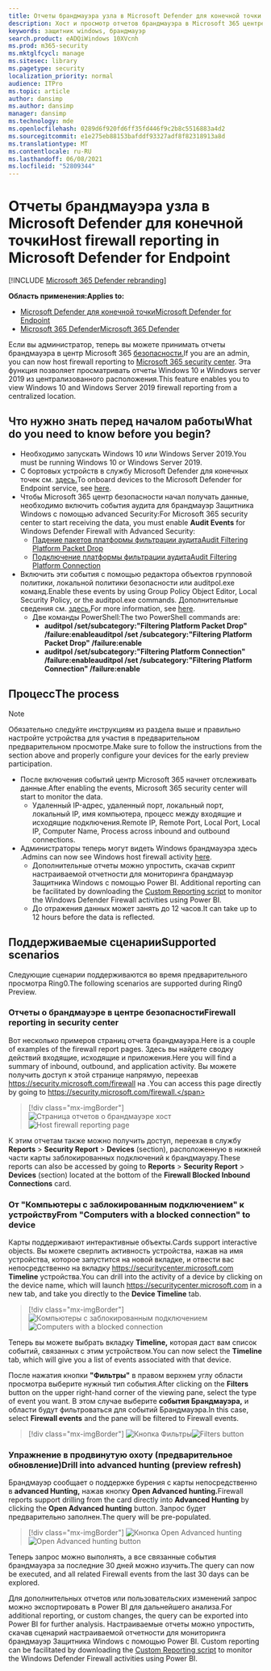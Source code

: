 ```yaml
---
title: Отчеты брандмауэра узла в Microsoft Defender для конечной точки
description: Хост и просмотр отчетов брандмауэра в Microsoft 365 центре безопасности.
keywords: защитник windows, брандмауэр
search.product: eADQiWindows 10XVcnh
ms.prod: m365-security
ms.mktglfcycl: manage
ms.sitesec: library
ms.pagetype: security
localization_priority: normal
audience: ITPro
ms.topic: article
author: dansimp
ms.author: dansimp
manager: dansimp
ms.technology: mde
ms.openlocfilehash: 0289d6f920fd6ff35fd446f9c2b8c5516883a4d2
ms.sourcegitcommit: e1e275eb88153bafddf93327adf8f82318913a8d
ms.translationtype: MT
ms.contentlocale: ru-RU
ms.lasthandoff: 06/08/2021
ms.locfileid: "52809344"
---
```

# <a name="host-firewall-reporting-in-microsoft-defender-for-endpoint"></a><span data-ttu-id="c2042-104">Отчеты брандмауэра узла в Microsoft Defender для конечной точки</span><span class="sxs-lookup"><span data-stu-id="c2042-104">Host firewall reporting in Microsoft Defender for Endpoint</span></span>

[!INCLUDE [Microsoft 365 Defender rebranding](../../includes/microsoft-defender.md)]

<span data-ttu-id="c2042-105">**Область применения:**</span><span class="sxs-lookup"><span data-stu-id="c2042-105">**Applies to:**</span></span>
- [<span data-ttu-id="c2042-106">Microsoft Defender для конечной точки</span><span class="sxs-lookup"><span data-stu-id="c2042-106">Microsoft Defender for Endpoint</span></span>](https://go.microsoft.com/fwlink/p/?linkid=2154037)
- [<span data-ttu-id="c2042-107">Microsoft 365 Defender</span><span class="sxs-lookup"><span data-stu-id="c2042-107">Microsoft 365 Defender</span></span>](https://go.microsoft.com/fwlink/?linkid=2118804)

<span data-ttu-id="c2042-108">Если вы администратор, теперь вы можете принимать отчеты брандмауэра в центр Microsoft 365 [безопасности.](https://security.microsoft.com)</span><span class="sxs-lookup"><span data-stu-id="c2042-108">If you are an admin, you can now host firewall reporting to [Microsoft 365 security center](https://security.microsoft.com).</span></span> <span data-ttu-id="c2042-109">Эта функция позволяет просматривать отчеты Windows 10 и Windows server 2019 из централизованного расположения.</span><span class="sxs-lookup"><span data-stu-id="c2042-109">This feature enables you to view Windows 10 and Windows Server 2019 firewall reporting from a centralized location.</span></span> 

## <a name="what-do-you-need-to-know-before-you-begin"></a><span data-ttu-id="c2042-110">Что нужно знать перед началом работы</span><span class="sxs-lookup"><span data-stu-id="c2042-110">What do you need to know before you begin?</span></span> 

- <span data-ttu-id="c2042-111">Необходимо запускать Windows 10 или Windows Server 2019.</span><span class="sxs-lookup"><span data-stu-id="c2042-111">You must be running Windows 10 or Windows Server 2019.</span></span>
- <span data-ttu-id="c2042-112">С бортовых устройств в службу Microsoft Defender для конечных точек см. [здесь.](onboard-configure.md)</span><span class="sxs-lookup"><span data-stu-id="c2042-112">To onboard devices to the Microsoft Defender for Endpoint service, see [here](onboard-configure.md).</span></span> 
- <span data-ttu-id="c2042-113">Чтобы Microsoft 365 центр безопасности начал получать данные, необходимо  включить события аудита для брандмауэр Защитника Windows с помощью advanced Security:</span><span class="sxs-lookup"><span data-stu-id="c2042-113">For Microsoft 365 security center to start receiving the data, you must enable **Audit Events** for Windows Defender Firewall with Advanced Security:</span></span> 
    - [<span data-ttu-id="c2042-114">Падение пакетов платформы фильтрации аудита</span><span class="sxs-lookup"><span data-stu-id="c2042-114">Audit Filtering Platform Packet Drop</span></span>](/windows/security/threat-protection/auditing/audit-filtering-platform-packet-drop)
    - [<span data-ttu-id="c2042-115">Подключение платформы фильтрации аудита</span><span class="sxs-lookup"><span data-stu-id="c2042-115">Audit Filtering Platform Connection</span></span>](/windows/security/threat-protection/auditing/audit-filtering-platform-connection) 
- <span data-ttu-id="c2042-116">Включить эти события с помощью редактора объектов групповой политики, локальной политики безопасности или auditpol.exe команд.</span><span class="sxs-lookup"><span data-stu-id="c2042-116">Enable these events by using Group Policy Object Editor, Local Security Policy, or the auditpol.exe commands.</span></span> <span data-ttu-id="c2042-117">Дополнительные сведения см. [здесь.](/windows/win32/fwp/auditing-and-logging)</span><span class="sxs-lookup"><span data-stu-id="c2042-117">For more information, see [here](/windows/win32/fwp/auditing-and-logging).</span></span> 
    - <span data-ttu-id="c2042-118">Две команды PowerShell:</span><span class="sxs-lookup"><span data-stu-id="c2042-118">The two PowerShell commands are:</span></span>
        - <span data-ttu-id="c2042-119">**auditpol /set/subcategory:"Filtering Platform Packet Drop" /failure:enable**</span><span class="sxs-lookup"><span data-stu-id="c2042-119">**auditpol /set /subcategory:"Filtering Platform Packet Drop" /failure:enable**</span></span> 
        - <span data-ttu-id="c2042-120">**auditpol /set/subcategory:"Filtering Platform Connection" /failure:enable**</span><span class="sxs-lookup"><span data-stu-id="c2042-120">**auditpol /set /subcategory:"Filtering Platform Connection" /failure:enable**</span></span> 

## <a name="the-process"></a><span data-ttu-id="c2042-121">Процесс</span><span class="sxs-lookup"><span data-stu-id="c2042-121">The process</span></span>
> [!NOTE]
> <span data-ttu-id="c2042-122">Обязательно следуйте инструкциям из раздела выше и правильно настройте устройства для участия в предварительном предварительном просмотре.</span><span class="sxs-lookup"><span data-stu-id="c2042-122">Make sure to follow the instructions from the section above and properly configure your devices for the early preview participation.</span></span>

- <span data-ttu-id="c2042-123">После включения событий центр Microsoft 365 начнет отслеживать данные.</span><span class="sxs-lookup"><span data-stu-id="c2042-123">After enabling the events, Microsoft 365 security center will start to monitor the data.</span></span>
    - <span data-ttu-id="c2042-124">Удаленный IP-адрес, удаленный порт, локальный порт, локальный IP, имя компьютера, процесс между входящие и исходящие подключения.</span><span class="sxs-lookup"><span data-stu-id="c2042-124">Remote IP, Remote Port, Local Port, Local IP, Computer Name, Process across inbound and outbound connections.</span></span>
- <span data-ttu-id="c2042-125">Администраторы теперь могут видеть Windows брандмауэра [](https://security.microsoft.com/firewall)здесь .</span><span class="sxs-lookup"><span data-stu-id="c2042-125">Admins can now see Windows host firewall activity [here](https://security.microsoft.com/firewall).</span></span>
    - <span data-ttu-id="c2042-126">Дополнительные отчеты можно упростить, скачав скрипт настраиваемой отчетности для мониторинга брандмауэр Защитника Windows с помощью Power BI. [](https://github.com/microsoft/MDATP-PowerBI-Templates/tree/master/Firewall)</span><span class="sxs-lookup"><span data-stu-id="c2042-126">Additional reporting can be facilitated by downloading the [Custom Reporting script](https://github.com/microsoft/MDATP-PowerBI-Templates/tree/master/Firewall) to monitor the Windows Defender Firewall activities using Power BI.</span></span> 
    - <span data-ttu-id="c2042-127">До отражения данных может занять до 12 часов.</span><span class="sxs-lookup"><span data-stu-id="c2042-127">It can take up to 12 hours before the data is reflected.</span></span>

## <a name="supported-scenarios"></a><span data-ttu-id="c2042-128">Поддерживаемые сценарии</span><span class="sxs-lookup"><span data-stu-id="c2042-128">Supported scenarios</span></span>
<span data-ttu-id="c2042-129">Следующие сценарии поддерживаются во время предварительного просмотра Ring0.</span><span class="sxs-lookup"><span data-stu-id="c2042-129">The following scenarios are supported during Ring0 Preview.</span></span> 

### <a name="firewall-reporting-in-security-center"></a><span data-ttu-id="c2042-130">Отчеты о брандмауэре в центре безопасности</span><span class="sxs-lookup"><span data-stu-id="c2042-130">Firewall reporting in security center</span></span>

<span data-ttu-id="c2042-131">Вот несколько примеров страниц отчета брандмауэра.</span><span class="sxs-lookup"><span data-stu-id="c2042-131">Here is a couple of examples of the firewall report pages.</span></span> <span data-ttu-id="c2042-132">Здесь вы найдете сводку действий входящие, исходящие и приложения.</span><span class="sxs-lookup"><span data-stu-id="c2042-132">Here you will find a summary of inbound, outbound, and application activity.</span></span> <span data-ttu-id="c2042-133">Вы можете получить доступ к этой странице напрямую, переехав https://security.microsoft.com/firewall на .</span><span class="sxs-lookup"><span data-stu-id="c2042-133">You can access this page directly by going to https://security.microsoft.com/firewall.</span></span> 

> [!div class="mx-imgBorder"]
> <span data-ttu-id="c2042-134">![Страница отчетов о брандмауэре хост](\images\host-firewall-reporting-page.png)</span><span class="sxs-lookup"><span data-stu-id="c2042-134">![Host firewall reporting page](\images\host-firewall-reporting-page.png)</span></span>

<span data-ttu-id="c2042-135">К этим отчетам также можно получить доступ, переехав в службу **Reports**  >  **Security Report**  >  **Devices** (section),  расположенную в нижней части карты заблокированных подключений к брандмауэру.</span><span class="sxs-lookup"><span data-stu-id="c2042-135">These reports can also be accessed by going to **Reports** > **Security Report** > **Devices** (section) located at the bottom of the **Firewall Blocked Inbound Connections** card.</span></span>

### <a name="from-computers-with-a-blocked-connection-to-device"></a><span data-ttu-id="c2042-136">От "Компьютеры с заблокированным подключением" к устройству</span><span class="sxs-lookup"><span data-stu-id="c2042-136">From "Computers with a blocked connection" to device</span></span>

<span data-ttu-id="c2042-137">Карты поддерживают интерактивные объекты.</span><span class="sxs-lookup"><span data-stu-id="c2042-137">Cards support interactive objects.</span></span> <span data-ttu-id="c2042-138">Вы можете сверлить активность устройства, нажав на имя устройства, которое запустится на новой вкладке, и отвести вас непосредственно на вкладку https://securitycenter.microsoft.com **Timeline** устройства.</span><span class="sxs-lookup"><span data-stu-id="c2042-138">You can drill into the activity of a device by clicking on the device name, which will launch https://securitycenter.microsoft.com in a new tab, and take you directly to the **Device Timeline** tab.</span></span> 

> [!div class="mx-imgBorder"]
> <span data-ttu-id="c2042-139">![Компьютеры с заблокированным подключением](\images\firewall-reporting-blocked-connection.png)</span><span class="sxs-lookup"><span data-stu-id="c2042-139">![Computers with a blocked connection](\images\firewall-reporting-blocked-connection.png)</span></span>

<span data-ttu-id="c2042-140">Теперь вы можете выбрать вкладку **Timeline,** которая даст вам список событий, связанных с этим устройством.</span><span class="sxs-lookup"><span data-stu-id="c2042-140">You can now select the **Timeline** tab, which will give you a list of events associated with that device.</span></span> 

<span data-ttu-id="c2042-141">После нажатия кнопки **"Фильтры"** в правом верхнем углу области просмотра выберите нужный тип события.</span><span class="sxs-lookup"><span data-stu-id="c2042-141">After clicking on the **Filters** button on the upper right-hand corner of the viewing pane, select the type of event you want.</span></span> <span data-ttu-id="c2042-142">В этом случае выберите **события Брандмауэра,** и области будут фильтроваться для событий Брандмауэра.</span><span class="sxs-lookup"><span data-stu-id="c2042-142">In this case, select **Firewall events** and the pane will be filtered to Firewall events.</span></span> 

> [!div class="mx-imgBorder"]
> <span data-ttu-id="c2042-143">![Кнопка Фильтры](\images\firewall-reporting-filters-button.png)</span><span class="sxs-lookup"><span data-stu-id="c2042-143">![Filters button](\images\firewall-reporting-filters-button.png)</span></span>

### <a name="drill-into-advanced-hunting-preview-refresh"></a><span data-ttu-id="c2042-144">Упражнение в продвинутую охоту (предварительное обновление)</span><span class="sxs-lookup"><span data-stu-id="c2042-144">Drill into advanced hunting (preview refresh)</span></span>

<span data-ttu-id="c2042-145">Брандмауэр сообщает о поддержке бурения с карты непосредственно в **advanced Hunting,** нажав кнопку **Open Advanced hunting.**</span><span class="sxs-lookup"><span data-stu-id="c2042-145">Firewall reports support drilling from the card directly into **Advanced Hunting** by clicking the **Open Advanced hunting** button.</span></span> <span data-ttu-id="c2042-146">Запрос будет предварительно заполнен.</span><span class="sxs-lookup"><span data-stu-id="c2042-146">The query will be pre-populated.</span></span> 

> [!div class="mx-imgBorder"]
> <span data-ttu-id="c2042-147">![Кнопка Open Advanced hunting](\images\firewall-reporting-advanced-hunting.png)</span><span class="sxs-lookup"><span data-stu-id="c2042-147">![Open Advanced hunting button](\images\firewall-reporting-advanced-hunting.png)</span></span>

<span data-ttu-id="c2042-148">Теперь запрос можно выполнять, а все связанные события брандмауэра за последние 30 дней можно изучить.</span><span class="sxs-lookup"><span data-stu-id="c2042-148">The query can now be executed, and all related Firewall events from the last 30 days can be explored.</span></span> 

<span data-ttu-id="c2042-149">Для дополнительных отчетов или пользовательских изменений запрос можно экспортировать в Power BI для дальнейшего анализа.</span><span class="sxs-lookup"><span data-stu-id="c2042-149">For additional reporting, or custom changes, the query can be exported into Power BI for further analysis.</span></span> <span data-ttu-id="c2042-150">Настраиваемые отчеты можно упростить, скачав сценарий настраиваемой отчетности для мониторинга брандмауэр Защитника Windows с помощью Power BI. [](https://github.com/microsoft/MDATP-PowerBI-Templates/tree/master/Firewall)</span><span class="sxs-lookup"><span data-stu-id="c2042-150">Custom reporting can be facilitated by downloading the [Custom Reporting script](https://github.com/microsoft/MDATP-PowerBI-Templates/tree/master/Firewall) to monitor the Windows Defender Firewall activities using Power BI.</span></span> 

 